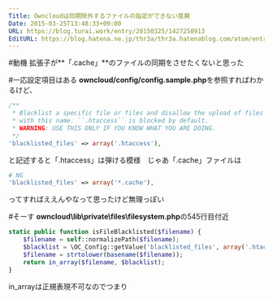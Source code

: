 ```yaml
---
Title: Owncloudは同期除外するファイルの指定ができない産廃
Date: 2015-03-25T13:48:33+09:00
URL: https://blog.turai.work/entry/20150325/1427258913
EditURL: https://blog.hatena.ne.jp/thr3a/thr3a.hatenablog.com/atom/entry/8454420450089256944
---
```


#動機
拡張子が**「.cache」**のファイルの同期をさせたくないと思った

#一応設定項目はある
**owncloud/config/config.sample.php**を参照すればわかるけど、
```php
/**
 * Blacklist a specific file or files and disallow the upload of files
 * with this name. ``.htaccess`` is blocked by default.
 * WARNING: USE THIS ONLY IF YOU KNOW WHAT YOU ARE DOING.
 */
'blacklisted_files' => array('.htaccess'),
```
と記述すると「.htaccess」は弾ける模様　じゃあ「.cache」ファイルは

```php
# NG
'blacklisted_files' => array('*.cache'),
```
ってすればええんやなって思ったけど無理っぽい

#そーす
**owncloud\lib\private\files\filesystem.php**の545行目付近
```php
static public function isFileBlacklisted($filename) {
	$filename = self::normalizePath($filename);
	$blacklist = \OC_Config::getValue('blacklisted_files', array('.htaccess'));
	$filename = strtolower(basename($filename));
	return in_array($filename, $blacklist);
}
```
in_arrayは正規表現不可なのでつまり

